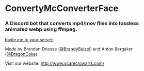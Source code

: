 # ConvertyMcConverterFace

### A Discord bot that converts mp4/mov files into lossless animated webp using ffmpeg.

[Invite me to your server!](https://discord.com/oauth2/authorize?client_id=871448845136048210&permissions=0&scope=bot)

Made by Brandon Driesse ([@BrandyBuizel](https://twitter.com/BrandyBuizel)) and Anton Bergaker ([@DragonCoke](https://twitter.com/DragonCoke))

Visit our website: http://www.scarecrowarts.com/
